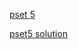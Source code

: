[pset 5](https://work.caltech.edu/homework/hw5.pdf)

[pset5 solution](https://work.caltech.edu/homework/hw5_sol.pdf)
